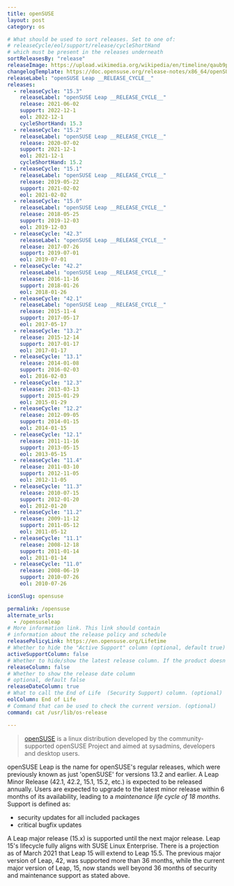 ```yaml
---
title: openSUSE
layout: post
category: os

# What should be used to sort releases. Set to one of:
# releaseCycle/eol/support/release/cycleShortHand
# which must be present in the releases underneath
sortReleasesBy: "release"
releaseImage: https://upload.wikimedia.org/wikipedia/en/timeline/qaub9pjgtzf5zjbrlbjruujp47jv6r5.png
changelogTemplate: https://doc.opensuse.org/release-notes/x86_64/openSUSE/Leap/__CYCLE_SHORT_HAND__/
releaseLabel: "openSUSE Leap __RELEASE_CYCLE__"
releases:
  - releaseCycle: "15.3"
    releaseLabel: "openSUSE Leap __RELEASE_CYCLE__"
    release: 2021-06-02
    support: 2022-12-1
    eol: 2022-12-1
    cycleShortHand: 15.3
  - releaseCycle: "15.2"
    releaseLabel: "openSUSE Leap __RELEASE_CYCLE__"
    release: 2020-07-02
    support: 2021-12-1
    eol: 2021-12-1
    cycleShortHand: 15.2
  - releaseCycle: "15.1"
    releaseLabel: "openSUSE Leap __RELEASE_CYCLE__"
    release: 2019-05-22
    support: 2021-02-02
    eol: 2021-02-02
  - releaseCycle: "15.0"
    releaseLabel: "openSUSE Leap __RELEASE_CYCLE__"
    release: 2018-05-25
    support: 2019-12-03
    eol: 2019-12-03
  - releaseCycle: "42.3"
    releaseLabel: "openSUSE Leap __RELEASE_CYCLE__"
    release: 2017-07-26
    support: 2019-07-01
    eol: 2019-07-01
  - releaseCycle: "42.2"
    releaseLabel: "openSUSE Leap __RELEASE_CYCLE__"
    release: 2016-11-16
    support: 2018-01-26
    eol: 2018-01-26
  - releaseCycle: "42.1"
    releaseLabel: "openSUSE Leap __RELEASE_CYCLE__"
    release: 2015-11-4
    support: 2017-05-17
    eol: 2017-05-17
  - releaseCycle: "13.2"
    release: 2015-12-14
    support: 2017-01-17
    eol: 2017-01-17
  - releaseCycle: "13.1"
    release: 2014-01-08
    support: 2016-02-03
    eol: 2016-02-03
  - releaseCycle: "12.3"
    release: 2013-03-13
    support: 2015-01-29
    eol: 2015-01-29
  - releaseCycle: "12.2"
    release: 2012-09-05
    support: 2014-01-15
    eol: 2014-01-15
  - releaseCycle: "12.1"
    release: 2011-11-16
    support: 2013-05-15
    eol: 2013-05-15
  - releaseCycle: "11.4"
    release: 2011-03-10
    support: 2012-11-05
    eol: 2012-11-05
  - releaseCycle: "11.3"
    release: 2010-07-15
    support: 2012-01-20
    eol: 2012-01-20
  - releaseCycle: "11.2"
    release: 2009-11-12
    support: 2011-05-12
    eol: 2011-05-12
  - releaseCycle: "11.1"
    release: 2008-12-18
    support: 2011-01-14
    eol: 2011-01-14
  - releaseCycle: "11.0"
    release: 2008-06-19
    support: 2010-07-26
    eol: 2010-07-26

iconSlug: opensuse

permalink: /opensuse
alternate_urls:
  - /opensuseleap
# More information link. This link should contain
# information about the release policy and schedule
releasePolicyLink: https://en.opensuse.org/Lifetime
# Whether to hide the "Active Support" column (optional, default true)
activeSupportColumn: false
# Whether to hide/show the latest release column. If the product doesn't have patch releases, set this to false. (optional, default true)
releaseColumn: false
# Whether to show the release date column
# optional, default false
releaseDateColumn: true
# What to call the End of Life  (Security Support) column. (optional)
eolColumn: End of Life
# Command that can be used to check the current version. (optional)
command: cat /usr/lib/os-release

---
```

> [openSUSE](https://www.opensuse.org/) is a linux distribution developed by the community-supported openSUSE Project and aimed at sysadmins, developers and desktop users.

openSUSE Leap is the name for openSUSE's regular releases, which were previously known as just 'openSUSE' for versions 13.2 and earlier. A Leap Minor Release (42.1, 42.2, 15.1, 15.2, etc.) is expected to be released annually. Users are expected to upgrade to the latest minor release within 6 months of its availability, leading to a _maintenance life cycle of 18 months_. Support is defined as:

- security updates for all included packages
- critical bugfix updates

A Leap major release (15.x) is supported until the next major release. Leap 15's lifecycle fully aligns with SUSE Linux Enterprise. There is a projection as of March 2021 that Leap 15 will extend to Leap 15.5. The previous major version of Leap, 42, was supported more than 36 months, while the current major version of Leap, 15, now stands well beyond 36 months of security and maintenance support as stated above.

